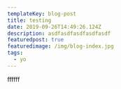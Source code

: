 ```yaml
---
templateKey: blog-post
title: testing
date: 2019-09-26T14:49:26.124Z
description: asdfasdfasdfasdfasdf
featuredpost: true
featuredimage: /img/blog-index.jpg
tags:
  - yo
---
```

ffffff
